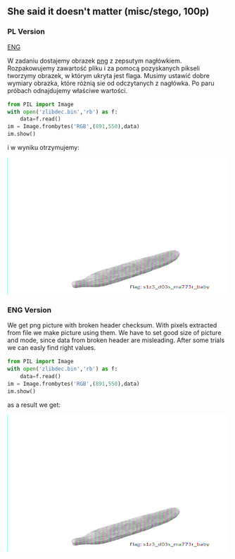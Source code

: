 ## She said it doesn't matter (misc/stego, 100p)

### PL Version
[ENG](#eng-version)

W zadaniu dostajemy obrazek [png](./m100.png) z zepsutym nagłówkiem. Rozpakowujemy zawartość pliku i za pomocą pozyskanych pikseli tworzymy obrazek, w którym ukryta jest flaga. Musimy ustawić dobre wymiary obrazka, które różnią sie od odczytanych z nagłówka. Po paru próbach odnajdujemy właściwe wartości.

```python
from PIL import Image
with open('zlibdec.bin','rb') as f:
	data=f.read()
im = Image.frombytes('RGB',(891,550),data)
im.show()
```
i w wyniku otrzymujemy:

![](./misc100.png)
### ENG Version
We get png picture with broken header checksum. With pixels extracted from file we make picture using them. We have to set good size of picture and mode, since data from broken header are misleading. After some trials we can easly find right values.
```python
from PIL import Image
with open('zlibdec.bin','rb') as f:
	data=f.read()
im = Image.frombytes('RGB',(891,550),data)
im.show()
```
as a result we get:

![](./misc100.png)

